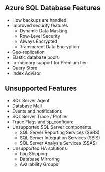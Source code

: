 ## Azure SQL Database Features

- How backups are handled
- Improved security features
  + Dynamic Data Masking
  + Row-Level Security
  + Always Encrypted
  + Transparent Data Encryption
- Geo-replication
- Elastic database pools
- In-memory support for Premium tier
- Query Store
- Index Advisor

## Unsupported Features

- SQL Server Agent
- Database Mail
- Events and notifications
- SQL Server Trace / Profiler
- Trace Flags and sp_configure
- Unsupported SQL Server components
  + SQL Server Reporting Services (SSRS)
  + SQL Server Integration Services (SSIS)
  + SQL Server Analysis Services (SSAS)
- Unsupported HA solutions
  + Log Shipping
  + Database Mirroring
  + Availability Groups
